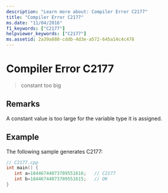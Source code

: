 ```yaml
---
description: "Learn more about: Compiler Error C2177"
title: "Compiler Error C2177"
ms.date: "11/04/2016"
f1_keywords: ["C2177"]
helpviewer_keywords: ["C2177"]
ms.assetid: 2a39a880-cddb-4d3e-a572-645a14c4c478
---
```

# Compiler Error C2177

> constant too big

## Remarks

A constant value is too large for the variable type it is assigned.

## Example

The following sample generates C2177:

```cpp
// C2177.cpp
int main() {
   int a=18446744073709551616;   // C2177
   int b=18446744073709551615;   // OK
}
```
